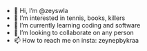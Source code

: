 - 👋 Hi, I’m @zeyswla
- 👀 I’m interested in tennis, books, killers
- 🌱 I’m currently learning coding and software
- 💞️ I’m looking to collaborate on any person
- 📫 How to reach me on insta: zeynepbykraa

<!---
zeyswla/zeyswla is a ✨ special ✨ repository because its `README.md` (this file) appears on your GitHub profile.
You can click the Preview link to take a look at your changes.
--->
